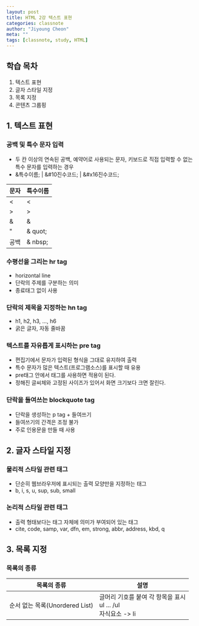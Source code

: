 ```yaml
---
layout: post
title: HTML 2강 텍스트 표현
categories: classnote
author: "Jiyoung Cheon"
meta: ""
tags: [classnote, study, HTML]
---
```


## 학습 목차

1. 텍스트 표현
2. 글자 스타일 지정
3. 목록 지정
4. 콘텐츠 그룹핑

## 1. 텍스트 표현

### 공백 및 특수 문자 입력
* 두 칸 이상의 연속된 공백, 예약어로 사용되는 문자, 키보드로 직접 입력할 수 없는 특수 문자를 입력하는 경우
* &특수이름; | &#10진수코드; | &#x16진수코드;

|문자|특수이름|
|---|---|
| < | &lt; |
| > | &gt; |
| & | &amp; |
| " | & quot; |
| 공백 | & nbsp; |

### 수평선을 그리는 hr tag
* horizontal line
* 단락의 주제를 구분하는 의미
* 종료태그 없이 사용

### 단락의 제목을 지정하는 hn tag
* h1, h2, h3, ..., h6
* 굵은 글자, 자동 줄바꿈

### 텍스트를 자유롭게 표시하는 pre tag
* 편집기에서 문자가 입력된 형식을 그대로 유지하여 출력
* 특수 문자가 많은 텍스트(프로그램소스)를 표시할 때 유용
* pre태그 안에서 태그를 사용하면 적용이 된다.
* 정해진 글씨체와 고정된 사이즈가 있어서 화면 크기보다 크면 잘린다.

### 단락을 들여쓰는 blockquote tag
* 단락을 생성하는 p tag + 들여쓰기
* 들여쓰기의 간격은 조정 불가
* 주로 인용문을 만들 때 사용

## 2. 글자 스타일 지정
### 물리적 스타일 관련 태그
* 단순히 웹브라우저에 표시되는 출력 모양만을 지정하는 태그
* b, i, s, u, sup, sub, small

### 논리적 스타일 관련 태그
* 출력 형태보다는 태그 자체에 의미가 부여되어 있는 태그
* cite, code, samp, var, dfn, em, strong, abbr, address, kbd, q

## 3. 목록 지정
### 목록의 종류
| 목록의 종류 | 설명 |
|---|---|
|순서 없는 목록(Unordered List)| 글머리 기호를 붙여 각 항목을 표시<br>ul ... /ul<br>자식요소 -> li


































